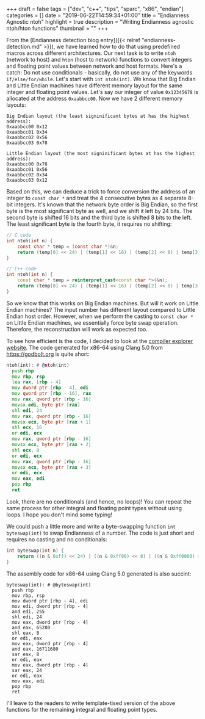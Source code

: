 +++
draft = false
tags = ["dev", "c++", "tips", "sparc", "x86", "endian"]
categories = []
date = "2019-06-22T14:59:34+01:00"
title = "Endianness Agnostic ntoh"
highlight = true
description = "Writing Endianness agnostic ntoh/hton functions"
thumbnail = ""
+++

From the [Endianness detection blog entry]({{< relref "endianness-detection.md" >}}), we have learned how to do that using predefined macros across different architectures. Our next task is to write `ntoh` (network to host) and `hton` (host to network) functions to convert integers and floating point values between network and host formats. Here's a catch: Do not use conditionals - basically, do not use any of the keywords `if/else/for/while`. Let's start with `int ntoh(int)`. We know that Big Endian and Little Endian machines have different memory layout for the same integer and floating point values. Let's say our integer of value `0x12345678` is allocated at the address `0xaabbcc00`. Now we have 2 different memory layouts:

```
Big Endian layout (the least signinificant bytes at has the highest address):
0xaabbcc00 0x12
0xaabbcc01 0x34
0xaabbcc02 0x56
0xaabbcc03 0x78

Little Endian layout (the most signinificant bytes at has the highest address):
0xaabbcc00 0x78
0xaabbcc01 0x56
0xaabbcc02 0x34
0xaabbcc03 0x12
```

Based on this, we can deduce a trick to force conversion the address of an integer to `const char *` and treat the 4 consecutive bytes as 4 separate 8-bit integers. It's known that the network byte order is Big Endian, so the first byte is the most significant byte as well, and we shift it left by 24 bits. The second byte is shifted 16 bits and the third byte is shifted 8 bits to the left. The least significant byte is the fourth byte, it requires no shifting:

```c
// C code
int ntoh(int n) {
    const char * temp = (const char *)&n;
    return (temp[0] << 24) | (temp[1] << 16) | (temp[2] << 8) | temp[3];
}
```

```cpp
// C++ code
int ntoh(int n) {
    const char * temp = reinterpret_cast<const char *>(&n);
    return (temp[0] << 24) | (temp[1] << 16) | (temp[2] << 8) | temp[3];
}
```

So we know that this works on Big Endian machines. But will it work on Little Endian machines? The input number has different layout compared to Little Endian host order. However, when we perform the casting to `const char *` on Little Endian machines, we essentially force byte swap operation. Therefore, the reconstruction will work as expected too.

To see how efficient is the code, I decided to look at the [compiler explorer website](https://godbolt.org). The code generated for x86-64 using Clang 5.0 from https://godbolt.org is quite short:

```asm
ntoh(int): # @ntoh(int)
  push rbp
  mov rbp, rsp
  lea rax, [rbp - 4]
  mov dword ptr [rbp - 4], edi
  mov qword ptr [rbp - 16], rax
  mov rax, qword ptr [rbp - 16]
  movsx edi, byte ptr [rax]
  shl edi, 24
  mov rax, qword ptr [rbp - 16]
  movsx ecx, byte ptr [rax + 1]
  shl ecx, 16
  or edi, ecx
  mov rax, qword ptr [rbp - 16]
  movsx ecx, byte ptr [rax + 2]
  shl ecx, 8
  or edi, ecx
  mov rax, qword ptr [rbp - 16]
  movsx ecx, byte ptr [rax + 3]
  or edi, ecx
  mov eax, edi
  pop rbp
  ret
```

Look, there are no conditionals (and hence, no loops)! You can repeat the same process for other integral and floating point types without using loops. I hope you don't mind some typing!

We could push a little more and write a byte-swapping function `int byteswap(int)` to swap Endianness of a number. The code is just short and requires no casting and no conditionals:

```c
int byteswap(int n) {
    return ((n & 0xff) << 24) | ((n & 0xff00) << 8) | ((n & 0xff0000) >> 8) | (n >> 24);
}
```

The assembly code for x86-64 using Clang 5.0 generated is also succint:

```
byteswap(int): # @byteswap(int)
  push rbp
  mov rbp, rsp
  mov dword ptr [rbp - 4], edi
  mov edi, dword ptr [rbp - 4]
  and edi, 255
  shl edi, 24
  mov eax, dword ptr [rbp - 4]
  and eax, 65280
  shl eax, 8
  or edi, eax
  mov eax, dword ptr [rbp - 4]
  and eax, 16711680
  sar eax, 8
  or edi, eax
  mov eax, dword ptr [rbp - 4]
  sar eax, 24
  or edi, eax
  mov eax, edi
  pop rbp
  ret
```

I'll leave to the readers to write template-tised version of the above functions for the remaining integral and floating point types.